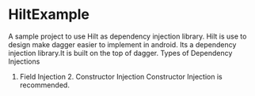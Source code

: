 # HiltExample
A sample project to use Hilt as dependency injection library.
Hilt is use to design make dagger easier to implement in android.
Its a dependency injection library.It is built on the top of dagger.
Types of Dependency Injections
1. Field Injection 2. Constructor Injection
Constructor Injection is recommended.
